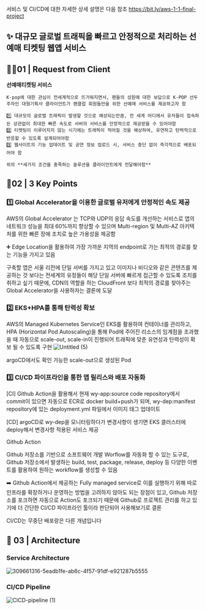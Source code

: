 서비스 및 CI/CD에 대한 자세한 상세 설명은 다음 참조 https://bit.ly/aws-1-1-final-project

## ✨ 대규모 글로벌 트래픽을 빠르고 안정적으로 처리하는 선예매 티켓팅 웹앱 서비스
## 🙋‍♂️01 | Request from Client
**선예매티켓팅 서비스**
```
K-pop에 대한 관심이 전세계적으로 뜨거워지면서, 팬들의 성원에 대한 보답으로 K-POP 선두주자인 대형기획사 클라이언트가 팬클럽 회원들만을 위한 선예매 서비스를 제공하고자 함

1️⃣ 대규모의 글로벌 트래픽이 발생할 것으로 예상되는만큼, 전 세계 어디에서 유저들이 접속하든 상관없이 최대한 빠른 속도로 서버의 서비스를 안정적으로 제공받을 수 있어야함
2️⃣ 티켓팅이 이루어지지 않는 시기에는 트래픽이 적어질 것을 예상하여, 유연하고 탄력적으로 반응할 수 있도록 설계되어야함
3️⃣ 웹사이트의 기능 업데이트 및 공연 정보 업로드 시, 서비스 중단 없이 즉각적으로 배포되어야 함

위의 **세가지 조건을 충족하는 솔루션을 클라이언트에게 전달해야함**
```

## 🚩02 | 3 Key Points
### 1️⃣ Global Accelerator을 이용한 글로벌 유저에게 안정적인 속도 제공
AWS의 Global Accelerator 는 TCP와 UDP의 응답 속도를 개선하는 서비스로 앱의 네트워크 성능을 최대 60%까지 향상할 수 있으며 Multi-region 및 Multi-AZ 아키텍처를 위한 빠른 장애 조치로 높은 가용성을 제공함

➕ Edge Location을 활용하여 가장 가까운 지역의 endpoint로 가는 최적의 경로를 찾는 기능을 가지고 있음

구축할 앱은 서울 리전에 단일 서버를 가지고 있고 이미지나 비디오와 같은 콘텐츠를 제공하는 것 보다는 전세계의 유정들이 해당 단일 서버에 빠르게 접근할 수 있도록 조치를 취하고 싶기 때문에, CDN의 역할을 하는 CloudFront 보다 최적의 경로를 찾아주는 Global Accelerator을 사용하자는 결론에 도달

### 2️⃣ EKS+HPA를 통해 탄력성 확보
AWS의 Managed Kubernetes Service인 EKS를 활용하여 컨테이너를 관리하고, HPA (Horizontal Pod Autoscaling)을 통해 Pod에 주어진 리소스의 임계점을 초과했을 때 자동으로 scale-out, scale-in이 진행되어 트래픽에 맞춘 유연성과 탄력성이 확보 될 수 있도록 구현
![Untitled (5)](https://github.com/skystar200/star-universe-circle/assets/80840476/1a27e181-306c-4148-9316-524d2c53e4f9)


argoCD에서도 확인 가능한 scale-out으로 생성된 Pod

### 3️⃣ CI/CD 파이프라인을 통한 앱 릴리스와 배포 자동화
[CI] Github Action을 활용해서 현재 wy-app:source code repository에서 commit이 있으면 자동으로 ECR로 docker build+push가 되며, wy-dep:manifest repository에 있는 deployment.yml 파일에서 이미지 태그 업데이트

[CD] argoCD로 wy-dep을 모니터링하다가 변경사항이 생기면 EKS 클러스터에 deploy해서 변경사항 적용된 서비스 제공

Github Action

Github 저장소를 기반으로 소프트웨어 개발 Worflow를 자동화 할 수 있는 도구로, Github 저장소에서 발생하는 build, test, package, release, deploy 등 다양한 이벤트를 활용하여 원하는 workflow를 생성할 수 있음

➡️ Github Action에서 제공하는 Fully managed service로 이를 실행하기 위해 따로 인프라를 확장하거나 운영하는 방법을 고려하지 않아도 되는 장점이 있고, Github 저장소를 포크하면 자동으로 Action도 포크되기 때문에 Github로 프로젝트 관리를 하고 있기에 더 간단한 CI/CD 파이프라인 툴이라 판단되어 사용해보기로 결론

CI/CD는 무중단 배포랑은 다른 개념입니다
## 👣 03 | Architecture
### Service Architecture
![309661316-5eadb1fe-ab6c-4f57-91df-e921287b5555](https://github.com/skystar200/star-universe-circle/assets/80840476/421ebb4a-2089-46f1-a5d4-6dafcdc1a192)

### CI/CD Pipeline
![CICD-pipeline (1)](https://github.com/skystar200/star-universe-circle/assets/80840476/559152a5-2499-436c-a4a6-63b226f1faaa)



